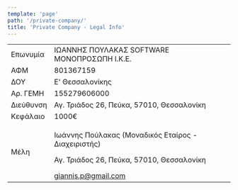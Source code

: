 ```yaml
---
template: 'page'
path: '/private-company/'
title: 'Private Company - Legal Info'
---
```


<div class="company-info">
  <table>
    <tbody>
      <tr>
        <td>Επωνυμία</td>
        <td>ΙΩΑΝΝΗΣ ΠΟΥΛΑΚΑΣ SOFTWARE ΜΟΝΟΠΡΟΣΩΠΗ Ι.Κ.Ε.</td>
      </tr>
      <tr>
        <td>ΑΦΜ</td>
        <td>801367159</td>
      </tr>
      <tr>
        <td>ΔΟΥ</td>
        <td>Ε' Θεσσαλονίκης</td>
      </tr>
      <tr>
        <td>Αρ. ΓΕΜΗ</td>
        <td>155279606000</td>
      </tr>
      <tr>
        <td>Διεύθυνση</td>
        <td>Αγ. Τριάδος 26, Πεύκα, 57010, Θεσσαλονίκη</td>
      </tr>
      <tr>
        <td>Κεφάλαιο</td>
        <td>1000€</td>
      </tr>
      <tr>
        <td>Μέλη</td>
        <td>
          <p>Ιωάννης Πούλακας (Μοναδικός Εταίρος - Διαχειριστής)</p>
          <p>Αγ. Τριάδος 26, Πεύκα, 57010, Θεσσαλονίκη</p>
          <a href="mailto:giannis.p@gmail.com">giannis.p@gmail.com</a>
        </td>
      </tr>
    </tbody>
  </table>
</div>
